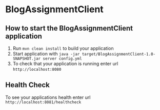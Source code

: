 # BlogAssignmentClient

How to start the BlogAssignmentClient application
---

1. Run `mvn clean install` to build your application
1. Start application with `java -jar target/BlogAssignmentClient-1.0-SNAPSHOT.jar server config.yml`
1. To check that your application is running enter url `http://localhost:8080`

Health Check
---

To see your applications health enter url `http://localhost:8081/healthcheck`

